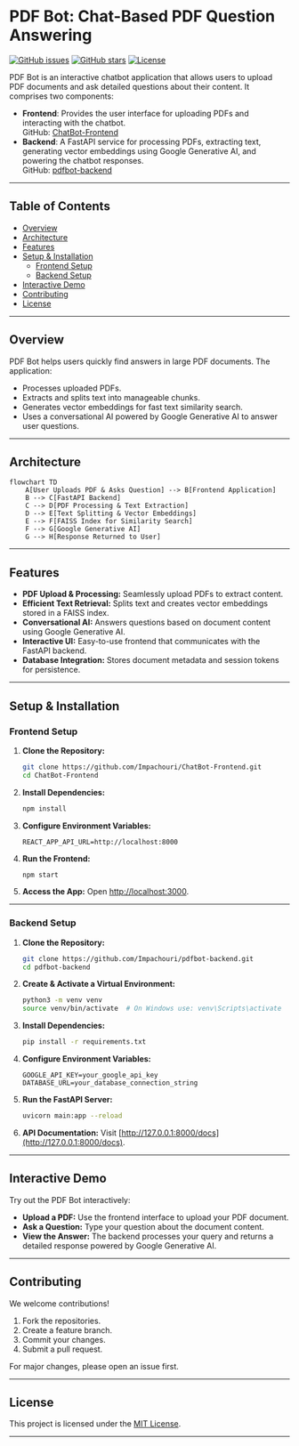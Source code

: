 # PDF Bot: Chat-Based PDF Question Answering

[![GitHub issues](https://img.shields.io/github/issues/Impachouri/pdfbot-backend)](https://github.com/Impachouri/pdfbot-backend/issues)
[![GitHub stars](https://img.shields.io/github/stars/Impachouri/pdfbot-backend)](https://github.com/Impachouri/pdfbot-backend/stargazers)
[![License](https://img.shields.io/github/license/Impachouri/pdfbot-backend)](LICENSE)

PDF Bot is an interactive chatbot application that allows users to upload PDF documents and ask detailed questions about their content. It comprises two components:

- **Frontend**: Provides the user interface for uploading PDFs and interacting with the chatbot.  
  GitHub: [ChatBot-Frontend](https://github.com/Impachouri/ChatBot-Frontend)
- **Backend**: A FastAPI service for processing PDFs, extracting text, generating vector embeddings using Google Generative AI, and powering the chatbot responses.  
  GitHub: [pdfbot-backend](https://github.com/Impachouri/pdfbot-backend)

---

## Table of Contents

- [Overview](#overview)
- [Architecture](#architecture)
- [Features](#features)
- [Setup & Installation](#setup--installation)
  - [Frontend Setup](#frontend-setup)
  - [Backend Setup](#backend-setup)
- [Interactive Demo](#interactive-demo)
- [Contributing](#contributing)
- [License](#license)

---

## Overview

PDF Bot helps users quickly find answers in large PDF documents. The application:

- Processes uploaded PDFs.
- Extracts and splits text into manageable chunks.
- Generates vector embeddings for fast text similarity search.
- Uses a conversational AI powered by Google Generative AI to answer user questions.

---

## Architecture

```mermaid
flowchart TD
    A[User Uploads PDF & Asks Question] --> B[Frontend Application]
    B --> C[FastAPI Backend]
    C --> D[PDF Processing & Text Extraction]
    D --> E[Text Splitting & Vector Embeddings]
    E --> F[FAISS Index for Similarity Search]
    F --> G[Google Generative AI]
    G --> H[Response Returned to User]
```

---

## Features

- **PDF Upload & Processing:** Seamlessly upload PDFs to extract content.
- **Efficient Text Retrieval:** Splits text and creates vector embeddings stored in a FAISS index.
- **Conversational AI:** Answers questions based on document content using Google Generative AI.
- **Interactive UI:** Easy-to-use frontend that communicates with the FastAPI backend.
- **Database Integration:** Stores document metadata and session tokens for persistence.

---

## Setup & Installation

### Frontend Setup

1. **Clone the Repository:**

   ```bash
   git clone https://github.com/Impachouri/ChatBot-Frontend.git
   cd ChatBot-Frontend
   ```

2. **Install Dependencies:**

   ```bash
   npm install
   ```

3. **Configure Environment Variables:**

   ```env
   REACT_APP_API_URL=http://localhost:8000
   ```

4. **Run the Frontend:**

   ```bash
   npm start
   ```

5. **Access the App:**
   Open [http://localhost:3000](http://localhost:3000).

---

### Backend Setup

1. **Clone the Repository:**

   ```bash
   git clone https://github.com/Impachouri/pdfbot-backend.git
   cd pdfbot-backend
   ```

2. **Create & Activate a Virtual Environment:**

   ```bash
   python3 -m venv venv
   source venv/bin/activate  # On Windows use: venv\Scripts\activate
   ```

3. **Install Dependencies:**

   ```bash
   pip install -r requirements.txt
   ```

4. **Configure Environment Variables:**

   ```env
   GOOGLE_API_KEY=your_google_api_key
   DATABASE_URL=your_database_connection_string
   ```

5. **Run the FastAPI Server:**

   ```bash
   uvicorn main:app --reload
   ```

6. **API Documentation:**
   Visit [http://127.0.0.1:8000/docs](http://127.0.0.1:8000/docs).

---

## Interactive Demo

Try out the PDF Bot interactively:

- **Upload a PDF:** Use the frontend interface to upload your PDF document.
- **Ask a Question:** Type your question about the document content.
- **View the Answer:** The backend processes your query and returns a detailed response powered by Google Generative AI.

---

## Contributing

We welcome contributions!

1. Fork the repositories.
2. Create a feature branch.
3. Commit your changes.
4. Submit a pull request.

For major changes, please open an issue first.

---

## License

This project is licensed under the [MIT License](LICENSE).

---
